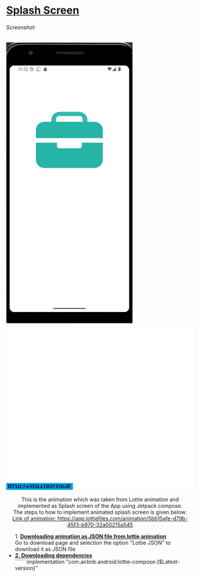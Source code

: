 # <u>Splash Screen</u>
###### Screenshot:
<img src="ss1.png">

![Reading](splash_new.gif)
<p align="center">This is the animation which was taken from Lottie animation and implemented as Splash screen of the App using Jetpack compose.<br>
The steps to how to implement animated splash screen is given below:<br>
<u>Link of animation: https://app.lottiefiles.com/animation/5bb15afe-d79b-45f3-b970-32a00215a545</u>
<br>
</p>
<p>
  <ul>
    <l1>1. <u><b>Downloading animation as JSON file from lottie animation</b></u><br>
              Go to download page and selection the option "Lottie JSON" to download it as JSON file
    </l1>
    <br>
    <li>
      <u><b>2. Downloading dependencies</b></u><br>
      ``````
      implementation "com.airbnb.android:lottie-compose:{$Latest-version}"
    </li>
  </ul>
</p>

